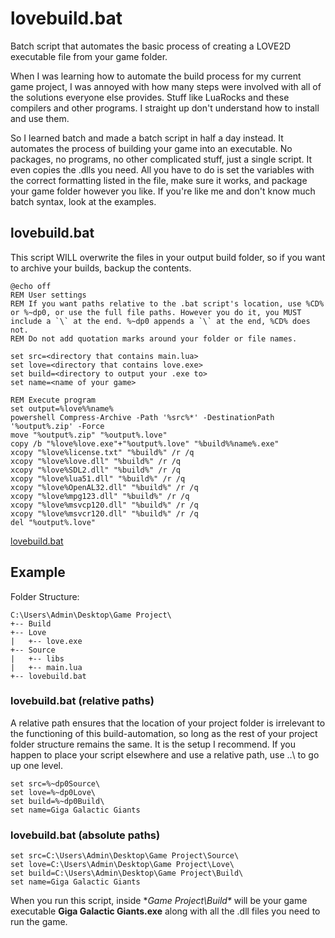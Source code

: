 # lovebuild.bat
Batch script that automates the basic process of creating a LOVE2D executable file from your game folder.

When I was learning how to automate the build process for my current game project, I was annoyed with how many steps were involved with all of the solutions everyone else provides. Stuff like LuaRocks and these compilers and other programs. I straight up don't understand how to install and use them.

So I learned batch and made a batch script in half a day instead. It automates the process of building your game into an executable. No packages, no programs, no other complicated stuff, just a single script. It even copies the .dlls you need. All you have to do is set the variables with the correct formatting listed in the file, make sure it works, and package your game folder however you like. If you're like me and don't know much batch syntax, look at the examples.

## lovebuild.bat
This script WILL overwrite the files in your output build folder, so if you want to archive your builds, backup the contents.

	@echo off
	REM User settings
	REM If you want paths relative to the .bat script's location, use %CD% or %~dp0, or use the full file paths. However you do it, you MUST include a `\` at the end. %~dp0 appends a `\` at the end, %CD% does not.
	REM Do not add quotation marks around your folder or file names.

	set src=<directory that contains main.lua>
	set love=<directory that contains love.exe>
	set build=<directory to output your .exe to>
	set name=<name of your game>

	REM Execute program
	set output=%love%%name%
	powershell Compress-Archive -Path '%src%*' -DestinationPath '%output%.zip' -Force
	move "%output%.zip" "%output%.love"
	copy /b "%love%love.exe"+"%output%.love" "%build%%name%.exe"
	xcopy "%love%license.txt" "%build%" /r /q
	xcopy "%love%love.dll" "%build%" /r /q
	xcopy "%love%SDL2.dll" "%build%" /r /q
	xcopy "%love%lua51.dll" "%build%" /r /q
	xcopy "%love%OpenAL32.dll" "%build%" /r /q
	xcopy "%love%mpg123.dll" "%build%" /r /q
	xcopy "%love%msvcp120.dll" "%build%" /r /q
	xcopy "%love%msvcr120.dll" "%build%" /r /q
	del "%output%.love"
[lovebuild.bat](https://github.com/anaseskyrider/lovebuild.bat/blob/main/lovebuild.bat)

## Example
Folder Structure:

	C:\Users\Admin\Desktop\Game Project\
	+-- Build
	+-- Love
	|   +-- love.exe
	+-- Source
	|   +-- libs
	|   +-- main.lua
	+-- lovebuild.bat

### lovebuild.bat (relative paths)
A relative path ensures that the location of your project folder is irrelevant to the functioning of this build-automation, so long as the rest of your project folder structure remains the same. It is the setup I recommend. If you happen to place your script elsewhere and use a relative path, use ..\ to go up one level.

	set src=%~dp0Source\
	set love=%~dp0Love\
	set build=%~dp0Build\
	set name=Giga Galactic Giants

### lovebuild.bat (absolute paths)

	set src=C:\Users\Admin\Desktop\Game Project\Source\
	set love=C:\Users\Admin\Desktop\Game Project\Love\
	set build=C:\Users\Admin\Desktop\Game Project\Build\
	set name=Giga Galactic Giants

When you run this script, inside **Game Project\Build\** will be your game executable **Giga Galactic Giants.exe** along with all the .dll files you need to run the game.
